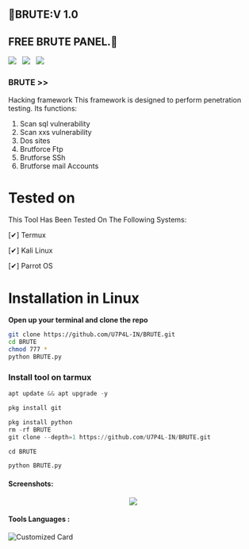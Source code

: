 <p align=center>
 
## 🚀BRUTE:V 1.0
## FREE BRUTE PANEL.🚀

<p>
 <img src="https://img.shields.io/github/stars/U7P4L-IN/BRUTE?color=%23DF0067&style=for-the-badge"/> &nbsp;
 <img src="https://img.shields.io/github/forks/U7P4L-IN/BRUTE?color=%239999FF&style=for-the-badge"/> &nbsp;
 <img src="https://img.shields.io/github/license/U7P4L-IN/BRUTE?color=%23E8E8E8&style=for-the-badge"/> &nbsp;
 
</p>

### BRUTE >>
Hacking framework
This framework is designed to perform penetration testing.
Its functions:
1) Scan sql vulnerability
2) Scan xxs vulnerability
3) Dos sites
4) Brutforce Ftp
5) Brutforse SSh
6) Brutforse mail Accounts

# Tested on
This Tool Has Been Tested On The Following Systems:

[✔] Termux

[✔] Kali Linux

[✔] Parrot OS

# Installation in Linux
**Open up your terminal and clone the repo**
```bash
git clone https://github.com/U7P4L-IN/BRUTE.git
cd BRUTE
chmod 777 *
python BRUTE.py
```
### Install tool on tarmux
```python
apt update && apt upgrade -y

pkg install git

pkg install python
rm -rf BRUTE
git clone --depth=1 https://github.com/U7P4L-IN/BRUTE.git

cd BRUTE

python BRUTE.py
```


#### Screenshots:

<p align="center"><img src="https://github.com/U7P4L-IN/BRUTE/blob/main/image/Screenshot_2023-07-26-09-23-50-446_com.termux.jpg">

#### Tools Languages :

![Customized Card](https://github-readme-stats.vercel.app/api/pin?username=U7P4L-IN&repo=BRUTE&title_color=fff&icon_color=f9f9f9&text_color=9f9f9f&bg_color=151515)

